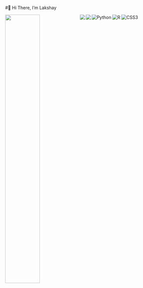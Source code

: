 #👋 Hi There, I’m Lakshay


<img align = "left" width = "47%" src = "https://github-readme-stats.vercel.app/api?username=LakshayCSE&show_icons=true&theme=radical" />







<img align = "left" src = "https://img.shields.io/badge/html5-%23E34F26.svg?style=for-the-badge&logo=html5&logoColor=white"/>


<img align = "left" src = "https://img.shields.io/badge/javascript-%23323330.svg?style=for-the-badge&logo=javascript&logoColor=%23F7DF1E"/>

![Python](https://img.shields.io/badge/python-3670A0?style=for-the-badge&logo=python&logoColor=ffdd54)
![R](https://img.shields.io/badge/r-%23276DC3.svg?style=for-the-badge&logo=r&logoColor=white)
![CSS3](https://img.shields.io/badge/css3-%231572B6.svg?style=for-the-badge&logo=css3&logoColor=white)

